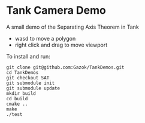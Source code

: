 Tank Camera Demo
================

A small demo of the Separating Axis Theorem in Tank
* wasd to move a polygon
* right click and drag to move viewport

To install and run:

    git clone git@github.com:Gazok/TankDemos.git
    cd TankDemos
    git checkout SAT
    git submodule init
    git submodule update
    mkdir build
    cd build
    cmake ..
    make
    ./test
